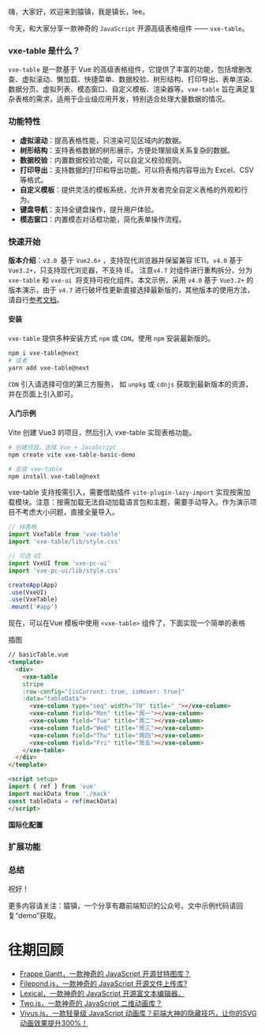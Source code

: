 嗨，大家好，欢迎来到猿镇，我是镇长，lee。

今天，和大家分享一款神奇的 `JavaScript`  开源高级表格组件 —— `vxe-table`。

### vxe-table 是什么？
`vxe-table` 是一款基于 Vue 的高级表格组件，它提供了丰富的功能，包括增删改查、虚拟滚动、懒加载、快捷菜单、数据校验、树形结构、打印导出、表单渲染、数据分页、虚拟列表、模态窗口、自定义模板、渲染器等。`vxe-table` 旨在满足复杂表格的需求，适用于企业级应用开发，特别适合处理大量数据的情况。

### 功能特性
- **虚拟滚动**：提高表格性能，只渲染可见区域内的数据。
- **树形结构**：支持表格数据的树形展示，方便处理层级关系复杂的数据。
- **数据校验**：内置数据校验功能，可以自定义校验规则。
- **打印导出**：支持数据的打印和导出功能，可以将表格内容导出为 Excel、CSV 等格式。
- **自定义模板**：提供灵活的模板系统，允许开发者完全自定义表格的外观和行为。
- **键盘导航**：支持全键盘操作，提升用户体验。
- **模态窗口**：内置模态对话框功能，简化表单操作流程。

### 快速开始

**版本介绍**：`v3.0 `基于 `Vue2.6+` ，支持现代浏览器并保留兼容 IE11。`v4.0` 基于 `Vue3.2+`，只支持现代浏览器，不支持 IE。 注意`v4.7` 对组件进行重构拆分，分为 `vxe-table` 和 `vxe-ui `将支持可视化组件。本文示例，采用 `v4.0` 基于 `Vue3.2+` 的版本演示，由于 `v4.7` 进行破坏性更新直接选择最新版的，其他版本的使用方法，请自行[参考文档](https://vxetable.cn/v3.8/#/table/start/install)。

#### 安装
`vxe-table` 提供多种安装方式 `npm` 或 `CDN`。使用 `npm` 安装最新版的。
```bash
npm i vxe-table@next 
# 或者
yarn add vxe-table@next   
```
`CDN`  引入请选择可信的第三方服务， 如 `unpkg` 或 `cdnjs` 获取到最新版本的资源，并在页面上引入即可。

#### 入门示例

Vite 创建 Vue3 的项目，然后引入 vxe-table 实现表格功能。
```bash
# 创建项目，选择 Vue + JavaScript
npm create vite vxe-table-basic-demo

# 安装 vxe-table
npm install vxe-table@next
```
vxe-table 支持按需引入，需要借助插件 `vite-plugin-lazy-import` 实现按需加载模块。注意：按需加载无法自动加载语言包和主题，需要手动导入。作为演示项目不考虑大小问题，直接全量导入。

```js
// 纯表格
import VxeTable from 'vxe-table'
import 'vxe-table/lib/style.css'

// 可选 UI
import VxeUI from 'vxe-pc-ui'
import 'vxe-pc-ui/lib/style.css' 

createApp(App)
.use(VxeUI)
.use(VxeTable)
.mount('#app')
```

现在，可以在Vue 模板中使用 `<vxe-table>` 组件了，下面实现一个简单的表格

插图

```html
// basicTable.vue
<template>
  <div>
    <vxe-table 
    stripe
    :row-config="{isCurrent: true, isHover: true}"
    :data="tableData">
      <vxe-column type="seq" width="70" title=" "></vxe-column>
      <vxe-column field="Mon" title="周一"></vxe-column>
      <vxe-column field="Tue" title="周二"></vxe-column>
      <vxe-column field="Wed" title="周三"></vxe-column>
      <vxe-column field="Thu" title="周四"></vxe-column>
      <vxe-column field="Fri" title="周五"></vxe-column>
    </vxe-table>
  </div>
</template>

<script setup>
import { ref } from 'vue'
import mackData from './mack'
const tableData = ref(mackData)
</script>
```
**国际化配置** 


### 扩展功能


### 总结



祝好！

更多内容请关注：猿镇，一个分享有趣前端知识的公众号。文中示例代码请回复“demo”获取。

# 往期回顾

- [Frappe Gantt，一款神奇的 JavaScript 开源甘特图库？](https://mp.weixin.qq.com/s/aRlWUu3XLuzRPQf0ZWg3_g)
- [Filepond.js，一款神奇的 JavaScript 开源文件上传库?](https://mp.weixin.qq.com/s/gCVa1QLUqfiIhCuJ2mR4kw)
- [Lexical，一款神奇的 JavaScript 开源富文本编辑器。](https://mp.weixin.qq.com/s/ymJewx_9kn38N-eshYGUgQ)
- [Two.js，一款神奇的 JavaScript 二维动画库？](https://mp.weixin.qq.com/s/JIkp0A2XDexkRPiYFwjmKQ)
- [Vivus.js，一款轻量级 JavaScript 动画库？前端大神的隐藏技巧，让你的SVG动画效果提升300%！](https://mp.weixin.qq.com/s/PxZDU3AAT5N1ao4HeWZOXw)
